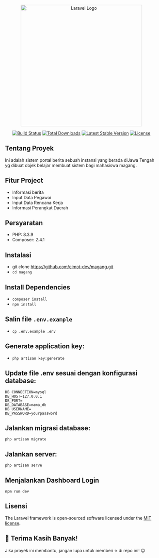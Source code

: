 <p align="center"><a href="https://laravel.com" target="_blank"><img src="https://raw.githubusercontent.com/laravel/art/master/logo-lockup/5%20SVG/2%20CMYK/1%20Full%20Color/laravel-logolockup-cmyk-red.svg" width="400" alt="Laravel Logo"></a></p> <p align="center"> <a href="https://github.com/laravel/framework/actions"><img src="https://github.com/laravel/framework/workflows/tests/badge.svg" alt="Build Status"></a> <a href="https://packagist.org/packages/laravel/framework"><img src="https://img.shields.io/packagist/dt/laravel/framework" alt="Total Downloads"></a> <a href="https://packagist.org/packages/laravel/framework"><img src="https://img.shields.io/packagist/v/laravel/framework" alt="Latest Stable Version"></a> <a href="https://packagist.org/packages/laravel/framework"><img src="https://img.shields.io/packagist/l/laravel/framework" alt="License"></a> </p>

## Tentang Proyek
Ini adalah sistem portal berita sebuah instansi yang berada diJawa Tengah yg dibuat objek belajar membuat sistem bagi mahasiswa magang.

## Fitur Project
- Informasi berita
- Input Data Pegawai
- Input Data Rencana Kerja
- Informasi Perangkat Daerah

## Persyaratan
- PHP: 8.3.9
- Composer: 2.4.1

## Instalasi
- git clone https://github.com/cimot-dev/magang.git
- ```cd magang```

## Install Dependencies
- ```composer install```
- ```npm install```

## Salin file ```.env.example```
- ```cp .env.example .env```

## Generate application key:
- ```php artisan key:generate```

## Update file .env sesuai dengan konfigurasi database:
```DB_CONNECTION=mysql
DB_CONNECTION=mysql
DB_HOST=127.0.0.1
DB_PORT=
DB_DATABASE=nama_db
DB_USERNAME=
DB_PASSWORD=yourpassword
```
## Jalankan migrasi database:
```php artisan migrate```

## Jalankan server:
```php artisan serve```

## Menjalankan Dashboard Login
```npm run dev```

## Lisensi
The Laravel framework is open-sourced software licensed under the [MIT license](https://opensource.org/licenses/MIT).

## 💖 Terima Kasih Banyak!

Jika proyek ini membantu, jangan lupa untuk memberi ⭐ di repo ini! 😊
